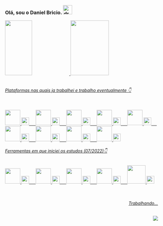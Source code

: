 ### Olá, sou o Daniel Bricio. <img src="https://img.icons8.com/color/48/000000/hal-9000.png" alt="drawing" width="30"/>

<div>
  <a href="https://github.com/danielbricio">
  <img width="42%" height="180em" src="https://github-readme-stats.vercel.app/api?username=danielbricio&show_icons=true&theme=algolia&include_all_commits=true&count_private=true" />
  <img width="50%" height="180em" src="https://github-readme-stats.vercel.app/api/top-langs/?username=danielbricio&layout=compact&langs_count=16&theme=algolia" />
</div>



<div style="display: inline_block" ><br>

<h6> Plataformas nas quais ja trabalhei e trabalho eventualmente 👇 <br><br></h6>

 <img src="https://cdn-icons-png.flaticon.com/512/2288/2288010.png" width="50" height="50"/>
 <img src="https://cdn-icons-png.flaticon.com/512/5696/5696307.png" width="25" height="25" /> 
 &emsp;
 
 <img src="https://cdn.jsdelivr.net/gh/devicons/devicon/icons/c/c-original.svg" width="50" height="50"/>
 <img src="https://cdn-icons-png.flaticon.com/512/5696/5696129.png" width="25" height="25"/>
 &emsp;

 <img src="https://img.icons8.com/color/96/davinci-resolve.png" width="50" height="50"/>
 <img src="https://cdn-icons-png.flaticon.com/512/5696/5696129.png" width="25" height="25"/>
 &emsp;
 
 <img src="https://upload.wikimedia.org/wikipedia/commons/f/fb/Adobe_Illustrator_CC_icon.svg" width="50" height="50" />
 <img src="https://cdn-icons-png.flaticon.com/512/5696/5696129.png" width="25" height="25"/>
 &emsp;

 <img src="https://upload.wikimedia.org/wikipedia/commons/a/af/Adobe_Photoshop_CC_icon.svg" width="50" height="50"/>
 <img src="https://cdn-icons-png.flaticon.com/512/5696/5696229.png" width="25" height="25"/>
 &emsp;
 
 <img src="https://upload.wikimedia.org/wikipedia/commons/9/9a/Visual_Studio_Code_1.35_icon.svg" width="50" height="50"/>
 <img src="https://cdn-icons-png.flaticon.com/512/5696/5696129.png" width="25" height="25"/>
 &emsp;
 
 <img src="https://cdn.jsdelivr.net/gh/devicons/devicon/icons/ubuntu/ubuntu-plain.svg" width="50" height="50"/>
 <img src="https://cdn-icons-png.flaticon.com/512/5696/5696129.png" width="25" height="25"/>
 &emsp;

 <img src="https://i.redd.it/ne6ukkej06t71.png" width="50" height="50" /> 
 <img src="https://cdn-icons-png.flaticon.com/512/5696/5696307.png" width="25" height="25" /> 
 &emsp;
 
<img src="https://cdn.jsdelivr.net/gh/devicons/devicon/icons/java/java-original.svg" width="50" height="50" />
<img src="https://cdn-icons-png.flaticon.com/512/5696/5696129.png" width="25" height="25"/>
 
</div>

<div style="display: inline_block" >
<h6> Ferramentas em que iniciei os estudos (07/2022)👇</h6>

<img src="https://cdn.jsdelivr.net/gh/devicons/devicon/icons/javascript/javascript-original.svg" width="50" height="50" />
<img src="https://cdn-icons-png.flaticon.com/512/5696/5696129.png" width="25" height="25"/>
&emsp;

<img src="https://cdn.jsdelivr.net/gh/devicons/devicon/icons/css3/css3-original.svg" width="50" height="50"/>
<img src="https://cdn-icons-png.flaticon.com/512/5696/5696129.png" width="25" height="25"/>
&emsp;

<img src="https://cdn.jsdelivr.net/gh/devicons/devicon/icons/html5/html5-original.svg" width="50" height="50"/>
<img src="https://cdn-icons-png.flaticon.com/512/5696/5696129.png" width="25" height="25"/>
&emsp;

<img src="https://cdn.jsdelivr.net/gh/devicons/devicon/icons/git/git-original.svg" width="50" height="50" />
<img src="https://cdn-icons-png.flaticon.com/512/5696/5696129.png" width="25" height="25"/>
&emsp;

<img src="https://github.githubassets.com/images/modules/logos_page/Octocat.png" width="60" height="60"/>
<img src="https://cdn-icons-png.flaticon.com/512/5696/5696129.png" width="25" height="25"/>

</div>


<br>
<br>
<h6 align="right" > Trabalhando...</h6>
<img align="right" src="https://upload.wikimedia.org/wikipedia/commons/7/70/ProgressBar.gif" />


